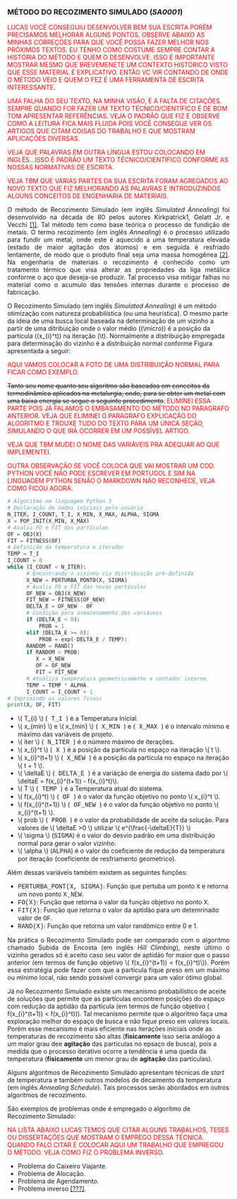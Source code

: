 
<script src="https://polyfill.io/v3/polyfill.min.js?features=es6"></script> 
<script id="MathJax-script" async src="https://cdn.jsdelivr.net/npm/mathjax@3/es5/tex-mml-chtml.js"></script>

### MÉTODO DO RECOZIMENTO SIMULADO (_SA0001_)
<font color="red">
LUCAS VOCÊ CONSEGUIU DESENVOLVER BEM SUA ESCRITA PORÉM PRECISAMOS MELHORAR ALGUNS PONTOS. OBSERVE ABAIXO AS MINHAS CORREÇÕES PARA QUE VOCÊ POSSA FAZER MELHOR NOS PRÓXIMOS TEXTOS. 
EU TENHO COMO COSTUME SEMPRE CONTAR A HISTÓRIA DO MÉTODO E QUEM O DESENVOLVE. ISSO É IMPORTANTE MOSTRAR MESMO QUE BREVEMENETE UM CONTEXTO HISTÓRICO VISTO QUE ESSE MATERIAL É EXPLICATIVO. ENTÃO VC VIR CONTANDO DE ONDE O MÉTODO VEIO E QUEM O FEZ É UMA FERRAMENTA DE ESCRITA INTERESSANTE.
 
UMA FALHA DO SEU TEXTO, NA MINHA VISÃO, É A FALTA DE CITAÇÕES. SEMPRE QUANDO FOR FAZER UM TEXTO TÉCNICO/CIENTÍFICO É DE BOM TOM APRESENTAR REFERÊNCIAS. VEJA O PADRÃO QUE FIZ E OBSERVE COMO A LEITURA FICA MAIS FLUIDA POIS VOCÊ CONSEGUE VER OS ARTIGOS QUE CITAM COISAS DO TRABALHO E QUE MOSTRAM APLICAÇÕES DIVERSAS.

VEJA QUE PALAVRAS EM OUTRA LÍNGUA ESTOU COLOCANDO EM INGLÊS...ISSO É PADRÃO UM TEXTO TÉCNICO/CIENTÍFICO CONFORME AS NOSSAS NORMATIVAS DE ESCRITA.

VEJA TBM QUE VÁRIAS PARTES DA SUA ESCRITA FORAM AGREGADOS AO NOVO TEXTO QUE FIZ MELHORANDO AS PALAVRAS E INTRODUZINDOS ALGUNS CONCEITOS DE ENGENHARIA DE MATERIAIS.
 
</font> 
 
<p align="justify"> 
O método de Recozimento Simulado (em inglês <i>Simulated Annealing</i>) foi desenvolvido na década de 80 pelos autores Kirkpatrick1, Gelatt Jr. e Vecchi <a href="https://science.sciencemag.org/content/220/4598/671">[1]</a>. Tal método tem como base teórica o processo de fundição de metais. O termo recozimento (em inglês <i>Annealing</i>) é o processo utilizado para fundir um metal, onde este é aquecido a uma temperatura elevada (estado de maior agitação dos átomos) e em seguida é resfriado lentamente, de modo que o produto final seja uma massa homogênea <a href="https://tema.sbmac.org.br/tema/article/view/141">[2]</a>. Na engenharia de materiais o recozimento é conhecido como um tratamento térmico que visa alterar as propriedades da liga metálica conforme o aço que deseja-se produzir. Tal processo visa mitigar falhas no material como o acumulo das tensões internas durante o processo de fabricação. <br>

O Recozimento Simulado (em inglês <i>Simulated Annealing</i>) é um método otimização com natureza probabilística (ou uma heurística). O mesmo parte da ideia de uma busca local baseada na determinação de um vizinho a partir de uma ditribuição onde o valor médio ((\\micro\)) é a posição da partícula (\(x_{i}^t\)) na iteração (\t\). Normalmente a distribuição empregada para determinação do vizinho é a distribuição normal conforme Figura apresentada a seguir:

<font color="red">AQUI VAMOS COLOCAR A FOTO DE UMA DISTRIBUIÇÃO NORMAL PARA FICAR COMO EXEMPLO.</font> 

<s>Tanto seu nome quanto seu algoritmo são baseados em conceitos da termodinâmica aplicados na metalurgia, onde, para se obter um metal com uma baixa energia se segue o seguinte procedimento</s>: <font color="red">ELIMINEI ESSA PARTE POIS JÁ FALAMOS O EMBASAMENTO DO MÉTODO NO PARAGRAFO ANTERIOR. VEJA QUE ELIMINEI O PARAGRAFO EXPLICAÇÃO DO ALGORITMO E TROUXE TUDO DO TEXTO PARA UM ÚNICA SEÇÃO, SIMULANDO O QUE IRÁ OCORRER EM UM POSSÍVEL ARTIGO. <br>

VEJA QUE TBM MUDEI O NOME DAS VARIÁVEIS PRA ADEQUAR AO QUE IMPLEMENTEI. <br>

OUTRA OBSERVAÇÃO SE VOCÊ COLOCA QUE VAI MOSTRAR UM COD. PYTHON VOCÊ NÃO PODE ESCREVER EM PORTUGOL E SIM NA LINGUAGEM PYTHON SENÃO O MARKDOWN NÃO RECONHECE, VEJA COMO FICOU AGORA.
</font> 
</p>

``` python
# Algoritmo em linguagem Python 3
# Declaração de dados iniciais pelo usuário
N_ITER, I_COUNT, T_I, X_MIN, X_MAX, ALPHA, SIGMA
X = POP_INIT(X_MIN, X_MAX)
# Avalia FO e FIT das partículas
OF = OBJ(X)
FIT = FITNESS(OF)
# Definição da temperatura e iterador
TEMP = T_I
I_COUNT = 0
while (I_COUNT < N_ITER):
      # Encontrando o vizinho via distribuição pré-definida
      X_NEW = PERTURBA_PONTO(X, SIGMA)
      # Avalia FO e FIT das novas partículas
      OF_NEW = OBJ(X_NEW)
      FIT_NEW = FITNESS(OF_NEW)
      DELTA_E = OF_NEW - OF
      # Condição para armazenamento das variáveis
      if (DELTA_E < 0):
          PROB = 1
      elif (DELTA_E >= 0):
          PROB = exp(-DELTA_E / TEMP):
      RANDOM = RAND()
      if RANDOM < PROB:
         X = X_NEW
         OF = OF_NEW
         FIT = FIT_NEW
      # Atualiza temperatura geometricamente e contador interno
      TEMP = TEMP * ALPHA
      I_COUNT = I_COUNT + 1  
# Imprimindo os valores finais
print(X, OF, FIT)
```
<ul>
<li>\( T_{i} \) (<font face="Courier New"> T_I </font>) é a Temperatura Inicial.</li>
<li>\( x_{min} \) e \( x_{min} \) (<font face="Courier New"> X_MIN </font>) e (<font face="Courier New"> X_MAX </font>) é o intervalo mínimo e máximo das variáveis de projeto.</li>
<li>\( iter \) (<font face="Courier New"> N_ITER </font>) é o número máximo de iterações.</li>
<li>\( x_{i}^t \) (<font face="Courier New"> X </font>) é a posição da partícula no espaço na iteração \( t \).</li>
<li>\( x_{i}^(t+1) \) (<font face="Courier New"> X_NEW </font>) é a posição da partícula no espaço na iteração \( t + 1 \).</li>
<li>\( \deltaE \) (<font face="Courier New"> DELTA_E </font>) é a variáção de energia do sistema dado por \( \deltaE = f(x_{i}^(t+1)) - f(x_{i}^t)\).</li>
 <li>\( T \) (<font face="Courier New"> TEMP </font>) é a Temperatura atual do sistema.</li>
<li>\( f(x_{i}^t) \) (<font face="Courier New"> OF </font>) é o valor da função objetivo no ponto \( x_{i}^t \).</li>
<li>\( f(x_{i}^(t+1)) \) (<font face="Courier New"> OF_NEW </font>) é o valor da função objetivo no ponto \( x_{i}^(t+1) \).</li>
<li>\( prob \) (<font face="Courier New"> PROB </font>) é o valor da probabilidade de aceite da solução. Para valores de \( \deltaE >0 \) utilizar \( e^{\frac{-\deltaE}{T}} \)</li>
<li>\( \sigma \) (<font face="Courier New">SIGMA</font>) é o valor do desvio padrão em uma distribuição normal para gerar o valor vizinho.</li>
<li>\( \alpha \) (<font face="Courier New">ALPHA</font>) é o valor do coeficiente de redução da temperatura por iteração (coeficiente de resfriamento geometrico).</li>
</ul> 

Além dessas variáveis também existem as seguintes funções:
<ul>
<li><font face="Courier New">PERTURBA_PONT(X, SIGMA)</font>: Função que pertuba um ponto <font face="Courier New">X</font> e retorna um novo ponto <font face="Courier New">X_NEW</font>.</li>
<li><font face="Courier New">FO(X)</font>: Função que retorna o valor da função objetivo no ponto <font face="Courier New">X</font>.</li>
<li><font face="Courier New">FIT(X)</font>: Função que retorna o valor da aptidão para um detemrinado valor de <font face="Courier New">OF</font>.</li>
<li><font face="Courier New">RAND(X)</font>: Função que retorna um valor randômico entre 0 e 1.</li>
</ul> 

<p align="justify"> 
Na prática o Recozimento Simulado pode ser comparado com o algoritmo chamado Subida de Encosta (em inglês <i>Hill Climbing</i>), neste último o vizinho gerados só é aceito caso seu valor de aptidão for maior que o passo anterior (em termos de função objetivo \( f(x_{i}^(t+1)) < f(x_{i}^t)\)). Porém essa estratégia pode fazer com que a partícula fique preso em um máximo ou mínimo local, não sendo possível convergir para um valor ótimo global. <br>

Já no Recozimento Simulado existe um mecanismo probabilístico de aceite de soluções que permite que as partículas encontrem posições do espaço com redução da aptidão da partícula (em termos de função objetivo \( f(x_{i}^(t+1)) < f(x_{i}^t)\)). Tal mecanismo permite que o algoritmo faça uma exploração melhor do espaço de busca e não fique preso em valores locais. Porém esse mecanismo é mais eficiente nas iterações iniciais onde as temperaturas de recozimento são altas (<b>fisicamente</b> isso seria análogo a um maior grau dee <b>agitação</b> das partículas no epsaço de busca), pois a medida que o processo iterativo ocorre a tendência é uma queda da temperatura (<b>fisicamente</b> um menor grau de <b>agitação</b> das partículas).  <br>

Alguns algoritmos de Recozimento Simulado apresentam técnicas de <i>start</i> de temperatura e também outros modelos de decaimento da temperatura (em inglês <i>Annealing Schedule</i>). Tais processos serão abordados em outros algoritmos de recozimento.<br>

São exemplos de problemas onde é empregado o algoritmo de Recozimento Simulado:

<font color="red">NA LISTA ABAIXO LUCAS TEMOS QUE CITAR ALGUNS TRABALHOS, TESES OU DISSERTAÇÕES QUE MOSTRAM O EMPREGO DESSA TÉCNICA. QUANDO FALO CITAR É COLOCAR AQUI UM TRABALHO QUE EMPREGOU O MÉTODO. VEJA COMO FIZ O PROBLEMA INVERSO.</font> 
</p>

<ul>
<li>Problema do Caixeiro Viajante.</li>
<li>Problema de Alocação.</li>
<li>Problema de Agendamento.</li>
<li>Problema inverso <a href="https://arxiv.org/abs/2005.08295">[???]</a>.</li> 
</ul> 
